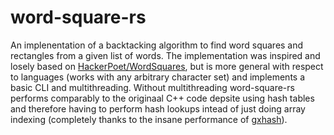 # word-square-rs
An implenentation of a backtacking algorithm to find word squares and rectangles from a given list of words. The implementation was inspired and losely based on [HackerPoet/WordSquares](https://github.com/HackerPoet/WordSquares), but is more general with respect to languages (works with any arbitrary character set) and implements a basic CLI and multithreading. Without multithreading word-square-rs performs comparably to the originaal C++ code depsite using hash tables and therefore having to perform hash lookups intead of just doing array indexing (completely thanks to the insane performance of [gxhash](https://github.com/ogxd/gxhash)).

